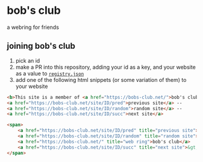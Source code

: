 # bob's club

a webring for friends

## joining bob's club

1. pick an id
2. make a PR into this repository, adding your id as a key, and your website as a value to [`registry.json`](./registry.json)
3. add one of the following html snippets (or some variation of them) to your website

```html
<b>This site is a member of <a href="https://bobs-club.net/">bob's club!</a> check out a friend's website too</b><br>
<a href="https://bobs-club.net/site/ID/pred">previous site</a> --
<a href="https://bobs-club.net/site/ID/random">random site</a> --
<a href="https://bobs-club.net/site/ID/succ">next site</a>
```

```html
<span>
	<a href="https://bobs-club.net/site/ID/pred" title="previous site">&lt;&lt;</a>
	<a href="https://bobs-club.net/site/ID/random" title="random site">?</a>
	<a href="https://bobs-club.net/" title="web ring">bob's club</a>
	<a href="https://bobs-club.net/site/ID/succ" title="next site">&gt;&gt;</a>
</span>
```
